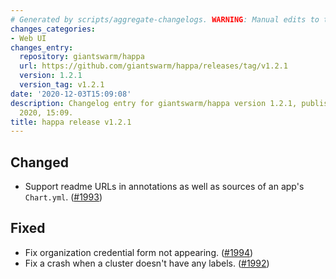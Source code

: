 ```yaml
---
# Generated by scripts/aggregate-changelogs. WARNING: Manual edits to this files will be overwritten.
changes_categories:
- Web UI
changes_entry:
  repository: giantswarm/happa
  url: https://github.com/giantswarm/happa/releases/tag/v1.2.1
  version: 1.2.1
  version_tag: v1.2.1
date: '2020-12-03T15:09:08'
description: Changelog entry for giantswarm/happa version 1.2.1, published on 03 December
  2020, 15:09.
title: happa release v1.2.1
---
```


## Changed

- Support readme URLs in annotations as well as sources of an app's `Chart.yml`. ([#1993](https://github.com/giantswarm/happa/pull/1993))

## Fixed

- Fix organization credential form not appearing. ([#1994](https://github.com/giantswarm/happa/pull/1994))
- Fix a crash when a cluster doesn't have any labels. ([#1992](https://github.com/giantswarm/happa/pull/1992))

